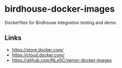 # birdhouse-docker-images
Dockerfiles for Birdhouse integration testing and demo.


## Links

* https://store.docker.com/
* https://cloud.docker.com/
* https://github.com/NLeSC/xenon-docker-images
